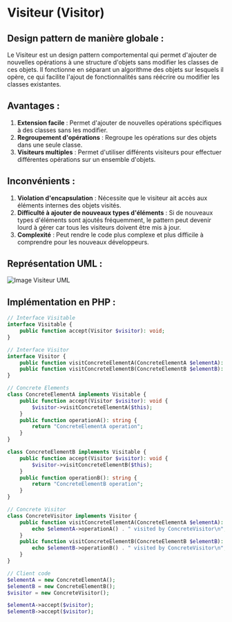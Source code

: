 # Visiteur (Visitor)

## Design pattern de manière globale :
Le Visiteur est un design pattern comportemental qui permet d'ajouter de nouvelles opérations à une structure d'objets sans modifier les classes de ces objets. Il fonctionne en séparant un algorithme des objets sur lesquels il opère, ce qui facilite l'ajout de fonctionnalités sans réécrire ou modifier les classes existantes.

## Avantages :
1. **Extension facile** : Permet d'ajouter de nouvelles opérations spécifiques à des classes sans les modifier.
2. **Regroupement d'opérations** : Regroupe les opérations sur des objets dans une seule classe.
3. **Visiteurs multiples** : Permet d'utiliser différents visiteurs pour effectuer différentes opérations sur un ensemble d'objets.

## Inconvénients :
1. **Violation d'encapsulation** : Nécessite que le visiteur ait accès aux éléments internes des objets visités.
2. **Difficulté à ajouter de nouveaux types d'éléments** : Si de nouveaux types d'éléments sont ajoutés fréquemment, le pattern peut devenir lourd à gérer car tous les visiteurs doivent être mis à jour.
3. **Complexité** : Peut rendre le code plus complexe et plus difficile à comprendre pour les nouveaux développeurs.

## Représentation UML :
![Image Visiteur UML](URL_vers_l'image_UML)

## Implémentation en PHP :
```php
// Interface Visitable
interface Visitable {
    public function accept(Visitor $visitor): void;
}

// Interface Visitor
interface Visitor {
    public function visitConcreteElementA(ConcreteElementA $elementA): void;
    public function visitConcreteElementB(ConcreteElementB $elementB): void;
}

// Concrete Elements
class ConcreteElementA implements Visitable {
    public function accept(Visitor $visitor): void {
        $visitor->visitConcreteElementA($this);
    }
    public function operationA(): string {
        return "ConcreteElementA operation";
    }
}

class ConcreteElementB implements Visitable {
    public function accept(Visitor $visitor): void {
        $visitor->visitConcreteElementB($this);
    }
    public function operationB(): string {
        return "ConcreteElementB operation";
    }
}

// Concrete Visitor
class ConcreteVisitor implements Visitor {
    public function visitConcreteElementA(ConcreteElementA $elementA): void {
        echo $elementA->operationA() . " visited by ConcreteVisitor\n";
    }
    public function visitConcreteElementB(ConcreteElementB $elementB): void {
        echo $elementB->operationB() . " visited by ConcreteVisitor\n";
    }
}

// Client code
$elementA = new ConcreteElementA();
$elementB = new ConcreteElementB();
$visitor = new ConcreteVisitor();

$elementA->accept($visitor);
$elementB->accept($visitor);
```
